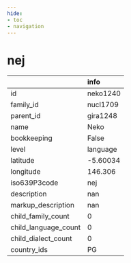```yaml
---
hide:
- toc
- navigation
---
```

# nej
|                      | info     |
|:---------------------|:---------|
| id                   | neko1240 |
| family_id            | nucl1709 |
| parent_id            | gira1248 |
| name                 | Neko     |
| bookkeeping          | False    |
| level                | language |
| latitude             | -5.60034 |
| longitude            | 146.306  |
| iso639P3code         | nej      |
| description          | nan      |
| markup_description   | nan      |
| child_family_count   | 0        |
| child_language_count | 0        |
| child_dialect_count  | 0        |
| country_ids          | PG       |